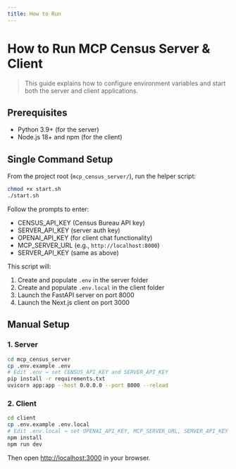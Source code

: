 ```yaml
---
title: How to Run
---
```


# How to Run MCP Census Server & Client

> This guide explains how to configure environment variables and start both the server and client applications.

## Prerequisites

- Python 3.9+ (for the server)
- Node.js 18+ and npm (for the client)

## Single Command Setup

From the project root (`mcp_census_server/`), run the helper script:

```bash
chmod +x start.sh
./start.sh
```

Follow the prompts to enter:

- CENSUS_API_KEY (Census Bureau API key)
- SERVER_API_KEY (server auth key)
- OPENAI_API_KEY (for client chat functionality)
- MCP_SERVER_URL (e.g., `http://localhost:8000`)
- SERVER_API_KEY (same as above)

This script will:

1. Create and populate `.env` in the server folder
2. Create and populate `.env.local` in the client folder
3. Launch the FastAPI server on port 8000
4. Launch the Next.js client on port 3000

## Manual Setup

### 1. Server

```bash
cd mcp_census_server
cp .env.example .env
# Edit .env → set CENSUS_API_KEY and SERVER_API_KEY
pip install -r requirements.txt
uvicorn app:app --host 0.0.0.0 --port 8000 --reload
```

### 2. Client

```bash
cd client
cp .env.example .env.local
# Edit .env.local → set OPENAI_API_KEY, MCP_SERVER_URL, SERVER_API_KEY
npm install
npm run dev
```

Then open [http://localhost:3000](http://localhost:3000) in your browser.